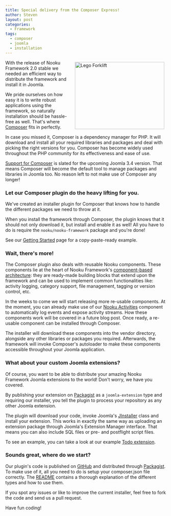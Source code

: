 ```yaml
---
title: Special delivery from the Composer Express!
author: Steven
layout: post
categories:
  - Framework
tags:
  - composer
  - joomla
  - installation
---
```


<img src="https://farm4.staticflickr.com/3866/15389250225_e9aca3c35c_o.jpg" width="280" height="210" alt="Lego Forklift" style="float: right; margin: 6px">

With the release of Nooku Framework 2.0 stable we needed an efficient way to distribute the framework and install it in Joomla. 

We pride ourselves on how easy it is to write robust applications using the framework, so naturally installation should be hassle-free as well. That's where [Composer](http://getcomposer.org) fits in perfectly.

<!--more-->

In case you missed it, Composer is a dependency manager for PHP. It will download and install all your required libraries and packages and deal with picking the right versions for you. Composer has become widely used throughout the PHP community for its effectiveness and ease of use.

[Support for Composer](http://issues.joomla.org/tracker/joomla-cms/3617) is slated for the upcoming Joomla 3.4 version. That means Composer will become the default tool to manage packages and libraries in Joomla too. No reason left to not make use of Composer any longer!

### Let our Composer plugin do the heavy lifting for you.

We've created an installer plugin for Composer that knows how to handle the different packages we need to throw at it.

When you install the framework through Composer, the plugin knows that it should not only download it, but install and enable it as well! All you have to do is require the `nooku/nooku-framework` package and you're done! 

See our [Getting Started](http://www.nooku.org/get-started/) page for a copy-paste-ready example.

### Wait, there's more!

The Composer plugin also deals with reusable Nooku components. These components lie at the heart of Nooku Framework's [component-based architecture](https://en.wikipedia.org/wiki/Component-based_software_engineering): they are ready-made building blocks that extend upon the framework and can be used to implement common functionalities like: activity logging, category support, file management, tagging or version control, etc.

In the weeks to come we will start releasing more re-usable components. At the moment, you can already make use of our [Nooku Activities](https://github.com/nooku/nooku-activities) component to automatically log events and expose activity streams. How these components work will be covered in a future blog post. Once ready, a re-usable component can be installed through Composer.

The installer will download these components into the vendor directory, alongside any other libraries or packages you required. Afterwards, the framework will invoke Composer's autoloader to make these components accessible throughout your Joomla application.

### What about your custom Joomla extensions?

Of course, you want to be able to distribute your amazing Nooku Framework Joomla extensions to the world! Don't worry, we have you covered.

By publishing your extension on [Packagist](http://packagist.org) as a `joomla-extension` type and requiring our installer, you tell the plugin to process your repository as any other Joomla extension. 

The plugin will download your code, invoke Joomla's [JInstaller](http://api.joomla.org/cms-3/classes/JInstaller.html) class and install your extension. This works in exactly the same way as uploading an extension package through Joomla's Extension Manager interface. That means you can also include SQL files or pre- and postflight script files.

To see an example, you can take a look at our example [Todo extension](https://github.com/nooku/joomla-todo). 

### Sounds great, where do we start?

Our plugin's code is published on [GitHub](https://github.com/nooku/nooku-installer) and distributed through [Packagist](https://packagist.org/packages/nooku/installer). To make use of it, all you need to do is setup your composer.json file correctly. The [README](https://github.com/nooku/nooku-installer/blob/develop/README.md) contains a thorough explanation of the different types and how to use them.

If you spot any issues or like to improve the current installer, feel free to fork the code and send us a pull request.

Have fun coding­!
